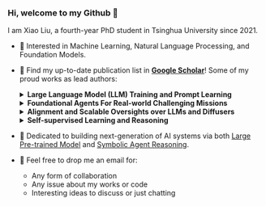### Hi, welcome to my Github 👋

<!-- ![visitors](https://visitor-badge.glitch.me/badge?page_id=xiao9905.xiao9905&left_color=green&right_color=red) -->

I am Xiao Liu, a fourth-year PhD student in Tsinghua University since 2021.

- 🔭 Interested in Machine Learning, Natural Language Processing, and Foundation Models.
- 🌱 Find my up-to-date publication list in [**Google Scholar**](https://scholar.google.com/citations?user=VKI8EhUAAAAJ)! Some of my proud works as lead authors:
  
  <details><summary><b>Large Language Model (LLM) Training and Prompt Learning</b></summary>
  
  * [P-tuning](https://github.com/THUDM/P-tuning) and [P-tuning v2 (ACL'22)](https://github.com/THUDM/P-tuning-v2): pioneer works on ***prompt tuning***
  * [GLM-130B (ICLR'23)](https://github.com/THUDM/GLM-130B): an open bilingual (Enligsh & Chinese) pre-trained model with 130 billion parameters based on [GLM (ACL'22)](https://github.com/THUDM/GLM); better than GPT-3 175B on LAMBADA and MMLU.
  * [ChatGLM-6B](https://github.com/THUDM) & [ChatGLM2-6B](https://github.com/THUDM/ChatGLM2-6B) & [ChatGLM3-6B](https://github.com/THUDM/ChatGLM3) & [GLM-4](https://github.com/THUDM/GLM-4): a family of open bilingual dialogue language models, over 14,000,000 global downloads. Receiving [![GitHub stars](https://badgen.net/github/stars/THUDM/ChatGLM-6B)](https://GitHub.com/THUDM/ChatGLM-6B/stargazers/), [![GitHub stars](https://badgen.net/github/stars/THUDM/ChatGLM2-6B)](https://GitHub.com/THUDM/ChatGLM2-6B/stargazers/), [![GitHub stars](https://badgen.net/github/stars/THUDM/ChatGLM3)](https://GitHub.com/THUDM/ChatGLM3/stargazers/), and [![GitHub stars](https://badgen.net/github/stars/THUDM/GLM-4)](https://GitHub.com/THUDM/GLM-4/stargazers/) GitHub Stars!
  * [WebGLM (KDD'23)](https://github.com/THUDM/WebGLM): an efficient web-enhanced question answering system based on [GLM-10B](https://github.com/THUDM/GLM), outperforming WebGPT-13B and approaching WebGPT-175B performance in human evaluation.
  * [ChatGLM-Math (Findings of EMNLP'24)](https://arxiv.org/abs/2404.02893): employing *self-critique* with RFT and DPO to enable SOTA mathematical capabilities wihtouth compromising language abilities.
  </details>
  
  <details><summary><b>Foundational Agents For Real-world Challenging Missions</b></summary>
    
  * [AgentBench (ICLR'24)](https://github.com/THUDM/AgentBench): the first systematic multi-dimensional benchmark to *evaluate LLMs as Agents* in 8 distinct environments deriving from real-world practical missions.
  * [AutoWebGLM (KDD'24)](https://github.com/THUDM/AutoWebGLM): a strong web navigating agent constructed upon ChatGLM-3-6B, outperforming prompted GPT-4 on Mind2Web, WebArena, and our constructed new dataset AutoWebBench.
  * [VisualAgentBench](https://github.com/THUDM/VisualAgentBench): a comprehensive framework to train and test Large Multimodal Models (LMMs) to serve as visual foundation agents.
  </details>

  <details><summary><b>Alignment and Scalable Oversights over LLMs and Diffusers</b></summary>
    
  * [ImageReward (NeurIPS'23)](https://github.com/THUDM/ImageReward): the first general-purpose text-to-image human preference reward model (RM) for RLHF, outperforming CLIP/BLIP/Aesthetic by 30% in terms of human preference prediction.
  * [BPO (Black-box Prompt Optimization, ACL'24)](https://github.com/thu-coai/bpo): a novel direction to align LLMs via preference-aware prompt optimization. Improving ChatGPT, Claude, LLaMA on human preference's win rates by 20%+ without training them.
  * [AlignBench (ACL'24)](https://github.com/THUDM/AlignBench): the first comprehensive benchmark on evaluating LLMs' Chinese alignment, deriving from ChatGLM's online real scenarios. 
  </details>
  
  <details><summary><b>Self-supervised Learning and Reasoning</b></summary>

  * [Self-supervised Learning: Generative or Contrastive (TKDE'21)](https://arxiv.org/pdf/2006.08218.pdf): one of the most cited survey on self-supervised learning
  * [SelfKG (WWW'22)](https://github.com/THUDM/SelfKG): self-supervised alignment can be comparable to supervised ones, ***Best Paper Nominee*** in WWW 2022.
  * [kgTransformer (KDD'22)](https://github.com/THUDM/kgTransformer): pre-training knowledge graph transformers with mixture-of-experts (MoE) for complex logical reasoning
  </details>
  
- 🤔 Dedicated to building next-generation of AI systems via both [Large Pre-trained Model](https://github.com/THUDM/GLM-130B) and [Symbolic Agent Reasoning](https://github.com/THUDM/kgTransformer).
- 💬 Feel free to drop me an email for:
  * Any form of collaboration
  * Any issue about my works or code
  * Interesting ideas to discuss or just chatting
